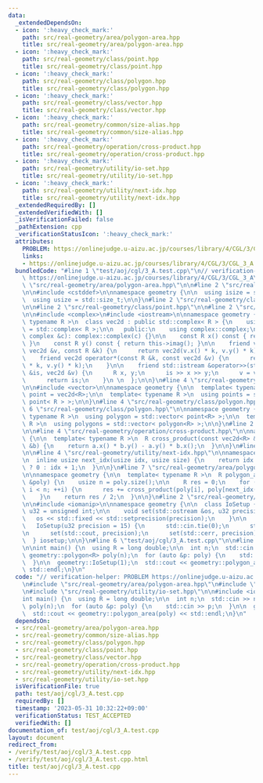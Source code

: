 ```yaml
---
data:
  _extendedDependsOn:
  - icon: ':heavy_check_mark:'
    path: src/real-geometry/area/polygon-area.hpp
    title: src/real-geometry/area/polygon-area.hpp
  - icon: ':heavy_check_mark:'
    path: src/real-geometry/class/point.hpp
    title: src/real-geometry/class/point.hpp
  - icon: ':heavy_check_mark:'
    path: src/real-geometry/class/polygon.hpp
    title: src/real-geometry/class/polygon.hpp
  - icon: ':heavy_check_mark:'
    path: src/real-geometry/class/vector.hpp
    title: src/real-geometry/class/vector.hpp
  - icon: ':heavy_check_mark:'
    path: src/real-geometry/common/size-alias.hpp
    title: src/real-geometry/common/size-alias.hpp
  - icon: ':heavy_check_mark:'
    path: src/real-geometry/operation/cross-product.hpp
    title: src/real-geometry/operation/cross-product.hpp
  - icon: ':heavy_check_mark:'
    path: src/real-geometry/utility/io-set.hpp
    title: src/real-geometry/utility/io-set.hpp
  - icon: ':heavy_check_mark:'
    path: src/real-geometry/utility/next-idx.hpp
    title: src/real-geometry/utility/next-idx.hpp
  _extendedRequiredBy: []
  _extendedVerifiedWith: []
  _isVerificationFailed: false
  _pathExtension: cpp
  _verificationStatusIcon: ':heavy_check_mark:'
  attributes:
    PROBLEM: https://onlinejudge.u-aizu.ac.jp/courses/library/4/CGL/3/CGL_3_A
    links:
    - https://onlinejudge.u-aizu.ac.jp/courses/library/4/CGL/3/CGL_3_A
  bundledCode: "#line 1 \"test/aoj/cgl/3_A.test.cpp\"\n// verification-helper: PROBLEM\
    \ https://onlinejudge.u-aizu.ac.jp/courses/library/4/CGL/3/CGL_3_A\n\n#line 2\
    \ \"src/real-geometry/area/polygon-area.hpp\"\n\n#line 2 \"src/real-geometry/common/size-alias.hpp\"\
    \n\n#include <cstddef>\n\nnamespace geometry {\n\n  using isize = std::ptrdiff_t;\n\
    \  using usize = std::size_t;\n\n}\n#line 2 \"src/real-geometry/class/polygon.hpp\"\
    \n\n#line 2 \"src/real-geometry/class/point.hpp\"\n\n#line 2 \"src/real-geometry/class/vector.hpp\"\
    \n\n#include <complex>\n#include <iostream>\n\nnamespace geometry {\n\n  template<\
    \ typename R >\n  class vec2d : public std::complex< R > {\n    using complex\
    \ = std::complex< R >;\n\n   public:\n    using complex::complex;\n\n    vec2d(const\
    \ complex &c): complex::complex(c) {}\n\n    const R x() const { return this->real();\
    \ }\n    const R y() const { return this->imag(); }\n\n    friend vec2d operator*(const\
    \ vec2d &v, const R &k) {\n      return vec2d(v.x() * k, v.y() * k);\n    }\n\n\
    \    friend vec2d operator*(const R &k, const vec2d &v) {\n      return vec2d(v.x()\
    \ * k, v.y() * k);\n    }\n\n    friend std::istream &operator>>(std::istream\
    \ &is, vec2d &v) {\n      R x, y;\n      is >> x >> y;\n      v = vec2d(x, y);\n\
    \      return is;\n    }\n \n  };\n\n}\n#line 4 \"src/real-geometry/class/point.hpp\"\
    \n\n#include <vector>\n\nnamespace geometry {\n\n  template< typename R >\n  using\
    \ point = vec2d<R>;\n\n  template< typename R >\n  using points = std::vector<\
    \ point< R > >;\n\n}\n#line 4 \"src/real-geometry/class/polygon.hpp\"\n\n#line\
    \ 6 \"src/real-geometry/class/polygon.hpp\"\n\nnamespace geometry {\n\n  template<\
    \ typename R >\n  using polygon = std::vector< point<R> >;\n\n  template< typename\
    \ R >\n  using polygons = std::vector< polygon<R> >;\n\n}\n#line 2 \"src/real-geometry/operation/cross-product.hpp\"\
    \n\n#line 4 \"src/real-geometry/operation/cross-product.hpp\"\n\nnamespace geometry\
    \ {\n\n  template< typename R >\n  R cross_product(const vec2d<R> &a, const vec2d<R>\
    \ &b) {\n    return a.x() * b.y() - a.y() * b.x();\n  }\n\n}\n#line 2 \"src/real-geometry/utility/next-idx.hpp\"\
    \n\n#line 4 \"src/real-geometry/utility/next-idx.hpp\"\n\nnamespace geometry {\n\
    \n  inline usize next_idx(usize idx, usize size) {\n    return idx + 1 == size\
    \ ? 0 : idx + 1;\n  }\n\n}\n#line 7 \"src/real-geometry/area/polygon-area.hpp\"\
    \n\nnamespace geometry {\n\n  template< typename R >\n  R polygon_area(const polygon<R>\
    \ &poly) {\n    usize n = poly.size();\n\n    R res = 0;\n    for (usize i = 0;\
    \ i < n; ++i) {\n      res += cross_product(poly[i], poly[next_idx(i, n)]);\n\
    \    }\n    return res / 2;\n  }\n\n}\n#line 2 \"src/real-geometry/utility/io-set.hpp\"\
    \n\n#include <iomanip>\n\nnamespace geometry {\n\n  class IoSetup {\n    using\
    \ u32 = unsigned int;\n\n    void set(std::ostream &os, u32 precision) {\n   \
    \   os << std::fixed << std::setprecision(precision);\n    }\n\n   public:\n \
    \   IoSetup(u32 precision = 15) {\n      std::cin.tie(0);\n      std::ios::sync_with_stdio(0);\n\
    \n      set(std::cout, precision);\n      set(std::cerr, precision);\n    }\n\
    \  } iosetup;\n\n}\n#line 6 \"test/aoj/cgl/3_A.test.cpp\"\n\n#line 8 \"test/aoj/cgl/3_A.test.cpp\"\
    \n\nint main() {\n  using R = long double;\n\n  int n;\n  std::cin >> n;\n\n \
    \ geometry::polygon<R> poly(n);\n  for (auto &p: poly) {\n    std::cin >> p;\n\
    \  }\n\n  geometry::IoSetup(1);\n  std::cout << geometry::polygon_area(poly) <<\
    \ std::endl;\n}\n"
  code: "// verification-helper: PROBLEM https://onlinejudge.u-aizu.ac.jp/courses/library/4/CGL/3/CGL_3_A\n\
    \n#include \"src/real-geometry/area/polygon-area.hpp\"\n#include \"src/real-geometry/class/polygon.hpp\"\
    \n#include \"src/real-geometry/utility/io-set.hpp\"\n\n#include <iostream>\n\n\
    int main() {\n  using R = long double;\n\n  int n;\n  std::cin >> n;\n\n  geometry::polygon<R>\
    \ poly(n);\n  for (auto &p: poly) {\n    std::cin >> p;\n  }\n\n  geometry::IoSetup(1);\n\
    \  std::cout << geometry::polygon_area(poly) << std::endl;\n}\n"
  dependsOn:
  - src/real-geometry/area/polygon-area.hpp
  - src/real-geometry/common/size-alias.hpp
  - src/real-geometry/class/polygon.hpp
  - src/real-geometry/class/point.hpp
  - src/real-geometry/class/vector.hpp
  - src/real-geometry/operation/cross-product.hpp
  - src/real-geometry/utility/next-idx.hpp
  - src/real-geometry/utility/io-set.hpp
  isVerificationFile: true
  path: test/aoj/cgl/3_A.test.cpp
  requiredBy: []
  timestamp: '2023-05-31 10:32:22+09:00'
  verificationStatus: TEST_ACCEPTED
  verifiedWith: []
documentation_of: test/aoj/cgl/3_A.test.cpp
layout: document
redirect_from:
- /verify/test/aoj/cgl/3_A.test.cpp
- /verify/test/aoj/cgl/3_A.test.cpp.html
title: test/aoj/cgl/3_A.test.cpp
---
```

